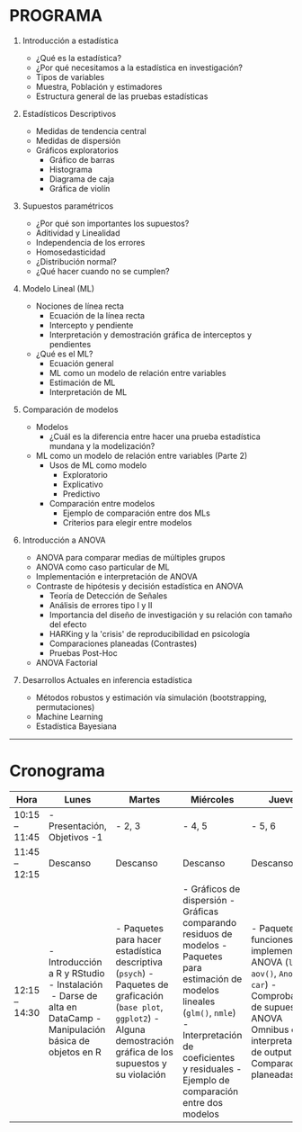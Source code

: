 # PROGRAMA

1. Introducción a estadística
	* ¿Qué es la estadística?
	* ¿Por qué necesitamos a la estadística en investigación?
	* Tipos de variables
	* Muestra, Población y estimadores
	* Estructura general de las pruebas estadísticas

2. Estadísticos Descriptivos
	* Medidas de tendencia central 
	* Medidas de dispersión
	* Gráficos exploratorios
		* Gráfico de barras 
		* Histograma 
		* Diagrama de caja
		* Gráfica de violín
3. Supuestos paramétricos
	* ¿Por qué son importantes los supuestos? 
	* Aditividad y Linealidad
	* Independencia de los errores 
	* Homosedasticidad
	* ¿Distribución normal?
	* ¿Qué hacer cuando no se cumplen?
4. Modelo Lineal (ML)
	* Nociones de línea recta 
		* Ecuación de la línea recta
		* Intercepto y pendiente
		* Interpretación y demostración gráfica de interceptos y pendientes 
	* ¿Qué es el ML?
		* Ecuación general
		* ML como un modelo de relación entre variables
		* Estimación de ML
		* Interpretación de ML
5. Comparación de modelos
	* Modelos
		* ¿Cuál es la diferencia entre hacer una prueba estadística mundana y la modelización?
	* ML como un modelo de relación entre variables (Parte 2) 
		* Usos de ML como modelo
			* Exploratorio 
			* Explicativo 
			* Predictivo
		* Comparación entre modelos 
			* Ejemplo de comparación entre dos MLs
			* Criterios para elegir entre modelos
6. Introducción a ANOVA
	* ANOVA para comparar medias de múltiples grupos
	* ANOVA como caso particular de ML 
	* Implementación e interpretación de ANOVA
	* Contraste de hipótesis y decisión estadística en ANOVA
		* Teoría de Detección de Señales 
		* Análisis de errores tipo I y II
		* Importancia del diseño de investigación y su relación con tamaño del efecto
		* HARKing y la 'crisis' de reproducibilidad en psicología
		* Comparaciones planeadas (Contrastes)
		* Pruebas Post-Hoc 
	* ANOVA Factorial
7. Desarrollos Actuales en inferencia estadística
	* Métodos robustos y estimación vía simulación (bootstrapping, permutaciones)
	* Machine Learning
	* Estadística Bayesiana

***

# Cronograma

| Hora          | Lunes                                                                                                           | Martes                                                                                                                                                                     | Miércoles                                                                                                                                                                                                                      | Jueves                                                                                                                                                   | Viernes                                                                                                                                    |
|---------------|-----------------------------------------------------------------------------------------------------------------|----------------------------------------------------------------------------------------------------------------------------------------------------------------------------|--------------------------------------------------------------------------------------------------------------------------------------------------------------------------------------------------------------------------------|----------------------------------------------------------------------------------------------------------------------------------------------------------|--------------------------------------------------------------------------------------------------------------------------------------------|
| 10:15 – 11:45 | - Presentación, Objetivos -1                                                                                    | - 2, 3                                                                                                                                                                     | - 4, 5                                                                                                                                                                                                                         | - 5, 6                                                                                                                                                   | - 6, 7                                                                                                                                     |
| 11:45 – 12:15 | Descanso                                                                                                        | Descanso                                                                                                                                                                   | Descanso                                                                                                                                                                                                                       | Descanso                                                                                                                                                 | Descanso                                                                                                                                   |
| 12:15 – 14:30 | - Introducción a R y RStudio  - Instalación  - Darse de alta en DataCamp  - Manipulación básica de objetos en R | - Paquetes para hacer estadística descriptiva (`psych`)  - Paquetes de graficación (`base plot`, `ggplot2`)  - Alguna demostración gráfica de los supuestos y su violación | - Gráficos de dispersión  - Gráficas comparando residuos de modelos  - Paquetes para estimación de modelos lineales (`glm()`, `nmle`)  - Interpretación de coeficientes y residuales  - Ejemplo de comparación entre dos modelos | - Paquetes y funciones para implementar ANOVA (`lm()`, `aov()`, `Anova()`, `car`)  - Comprobación de supuestos - ANOVA Omnibus e interpretación de output  - Comparaciones planeadas. | - Pruebas Post – Hoc  - Ejemplo completo de ANOVA con base de datos más compleja  - ANOVA factorial  - Shiny, RMarkdown y Machine Learning |
